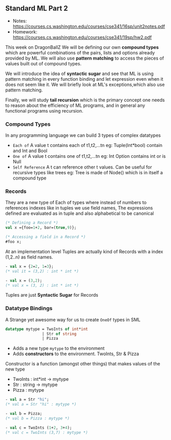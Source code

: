 ## Standard ML Part 2

- Notes: https://courses.cs.washington.edu/courses/cse341/16sp/unit2notes.pdf
- Homework: https://courses.cs.washington.edu/courses/cse341/19sp/hw2.pdf

This week on DragonBallZ We will be defining our own **compound types** which are powerful combinations of the pairs, lists and options already provided by ML. We will also use **pattern matching** to access the pieces of values built out of compound types.

We will introduce the idea of **syntactic sugar** and see that ML is using pattern matching in every function binding and let expression even when it does not seem like it. We will briefly look at ML's exceptions,which also use pattern matching.

Finally, we will study **tail recursion** which is the primary concept one needs to reason about the efficiency of ML programs, and in general any functional programs using recursion.


### Compound Types

In any programming language we can build 3 types of complex datatypes

- `Each of` A value t contains each of t1,t2,...tn eg: Tuple(Int*bool) contain and Int and Bool
- `One of` A value t contains one of t1,t2,...tn eg: Int Option contains int or is Null
- `Self Reference` A t can reference other t values. Can be useful for recursive types like trees eg: Tree is made of Node() which is in itself a compound type 

### Records

They are a new type of Each of types where instead of numbers to references indexes like in tuples we use field names, The expressions defined are evaluated as in tuple and also alphabetical to be canonical

```sml
(* Defining a Record *)
val x ={foo=1+2, bar=(true,9)};

(* Accessing a field in a Record *)
#foo x;
```

At an implementation level Tuples are actually kind of Records with a index (1,2..n) as field names.

```sml
- val x = {2=2, 1=3};
(* val it = (3,2) : int * int *)

- val x = (3,2);
(* val x = (3, 2) : int * int *)
```

Tuples are just **Syntactic Sugar** for Records

### Datatype Bindings

A Strange yet awesome way for us to create `OneOf` types in SML

```sml
datatype mytype = TwoInts of int*int
                | Str of string
                | Pizza
```
- Adds a new type `mytype` to the environment
- Adds **constructors** to the environment. TwoInts, Str & Pizza

Constructor is a function (amongst other things) that makes values of the new type

- TwoInts : int*int -> mytype
- Str : string -> mytype
- Pizza : mytype

```sml
- val a = Str "hi";
(* val a = Str "hi" : mytype *)

- val b = Pizza;
(* val b = Pizza : mytype *)

- val c = TwoInts (1+2, 3+4);
(* val c = TwoInts (3,7) : mytype *)
```
